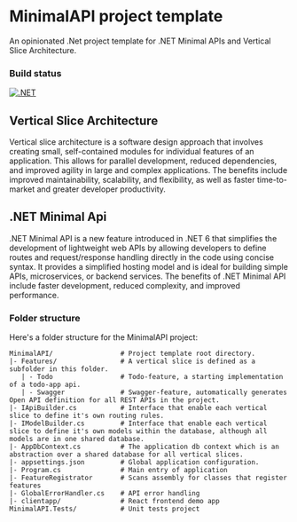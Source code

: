 # MinimalAPI project template
An opinionated .Net project template for .NET Minimal APIs and Vertical Slice Architecture.

### Build status
[![.NET](https://github.com/kavhad/dotnet-project-templates/actions/workflows/dotnet.yml/badge.svg)](https://github.com/kavhad/dotnet-project-templates/actions/workflows/dotnet.yml)


## Vertical Slice Architecture
Vertical slice architecture is a software design approach that involves creating small, self-contained modules for individual features of an application. This allows for parallel development, reduced dependencies, and improved agility in large and complex applications. The benefits include improved maintainability, scalability, and flexibility, as well as faster time-to-market and greater developer productivity.

## .NET Minimal Api
.NET Minimal API is a new feature introduced in .NET 6 that simplifies the development of lightweight web APIs by allowing developers to define routes and request/response handling directly in the code using concise syntax. It provides a simplified hosting model and is ideal for building simple APIs, microservices, or backend services. The benefits of .NET Minimal API include faster development, reduced complexity, and improved performance.


### Folder structure

Here's a folder structure for the MinimalAPI project:

```
MinimalAPI/                 # Project template root directory.
|- Features/                # A vertical slice is defined as a subfolder in this folder.
   | - Todo                 # Todo-feature, a starting implementation of a todo-app api.  
   | - Swagger              # Swagger-feature, automatically generates Open API definition for all REST APIs in the project.           
|- IApiBuilder.cs           # Interface that enable each vertical slice to define it's own routing rules.
|- IModelBuilder.cs         # Interface that enable each vertical slice to define it's own models within the database, although all models are in one shared database.
|- AppDbContext.cs          # The application db context which is an abstraction over a shared database for all vertical slices. 
|- appsettings.json         # Global application configuration.
|- Program.cs               # Main entry of application
|- FeatureRegistrator       # Scans assembly for classes that register features
|- GlobalErrorHandler.cs    # API error handling
|- clientapp/               # React frontend demo app
MinimalAPI.Tests/           # Unit tests project

